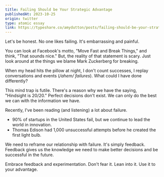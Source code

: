 ```yaml
---
title: Failing Should be Your Strategic Advantage
publishedAt: 2023-10-25
origin: twitter
type: atomic essay
link: https://typeshare.co/amydutton/posts/failing-should-be-your-strategic-advantage
---
```


Let's be honest. No one likes failing. It's embarrassing and painful.

You can look at Facebook's motto, "Move Fast and Break Things," and think, "That sounds nice." But, the reality of that statement is scary. Just look around at the things we blame Mark Zuckerberg for breaking.

When my head hits the pillow at night, I don't count successes, I replay conversations and events (_/*ahem/*_ _failures_). What could I have done differently?

This mind trap is futile. There's a reason why we have the saying, "Hindsight is 20/20." Perfect decisions don't exist. We can only do the best we can with the information we have.

Recently, I've been reading (and listening) a lot about failure.

- 90% of startups in the United States fail, but we continue to lead the world in innovation.
- Thomas Edison had 1,000 unsuccessful attempts before he created the first light bulb.

We need to reframe our relationship with failure. It's simply feedback. Feedback gives us the knowledge we need to make better decisions and be successful in the future.

Embrace feedback and experimentation. Don't fear it. Lean into it. Use it to your advantage.
